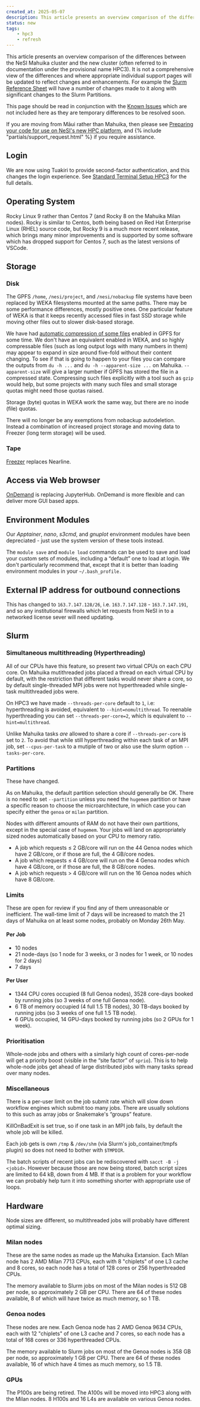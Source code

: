 ```yaml
---
created_at: 2025-05-07
description: This article presents an overview comparison of the differences between the NeSI Mahuika cluster and the new cluster.
status: new
tags: 
    - hpc3
    - refresh
---
```


This article presents an overview comparison of the differences between the NeSI Mahuika cluster and the new cluster (often referred to in documentation under the provisional name HPC3).
It is not a comprehensive view of the differences and where appropriate individual support pages will be updated to reflect changes and enhancements.
For example the [Slurm Reference Sheet](../../Getting_Started/Cheat_Sheets/Slurm-Reference_Sheet.md) will have a number of changes made to it along with significant changes to the Slurm Partitions.

This page should be read in conjunction with the [Known Issues](../Announcements/Known_Issues_HPC3.md) which are not included here as they are temporary differences to be resolved soon.

If you are moving from Māui rather than Mahuika,
then please see [Preparing your code for use on NeSI's new HPC platform](../Announcements/Preparing_your_code_for_use_on_NeSIs_new_HPC_platform.md), and {% include "partials/support_request.html" %} if you require assistance.

## Login

We are now using Tuakiri to provide second-factor authentication, and this changes the login experience.  See [Standard Terminal Setup HPC3](../../Scientific_Computing/Terminal_Setup/Standard_Terminal_Setup.md) for the full details.

## Operating System

Rocky Linux 9 rather than Centos 7 (and Rocky 8 on the Mahuika Milan nodes).
Rocky is similar to Centos, both being based on Red Hat Enterprise Linux (RHEL) source code,
but Rocky 9 is a much more recent release,
which brings many minor improvements and is supported by some software which has dropped support for Centos 7,
such as the latest versions of VSCode.

## Storage

### Disk

The GPFS `/home`, `/nesi/project`, and `/nesi/nobackup` file systems have been replaced by WEKA filesystems mounted at the same paths.  There may be some performance differences, mostly positive ones.
One particular feature of WEKA is that it keeps recently accessed files in fast SSD storage while moving other files out to slower disk-based storage.

We have had [automatic compression of some files](../../../Storage/File_Systems_and_Quotas/Data_Compression/) enabled in GPFS for some time. We don't have an equivalent enabled in WEKA, and so highly compressable files (such as long output logs with many numbers in them) may appear to expand in size around five-fold without their content changing. To see if that is going to happen to your files you can compare the outputs from `du -h ...` and `du -h --apparent-size ...` on Mahuika. `--apparent-size` will give a larger number if GPFS has stored the file in a compressed state.  Compressing such files explicitly with a tool such as `gzip` would help, but some projects with many such files and small storage quotas might need those quotas raised. 

Storage (byte) quotas in WEKA work the same way, but there are no inode (file) quotas.

There will no longer be any exemptions from nobackup autodeletion.
Instead a combination of increased project storage and moving data to Freezer (long term storage) will be used.

### Tape

[Freezer](../../Storage/Freezer_long_term_storage.md) replaces Nearline.

## Access via Web browser

[OnDemand](../../Scientific_Computing/Interactive_computing_with_NeSI_OnDemand/index.md) is replacing JupyterHub.
OnDemand is more flexible and can deliver more GUI based apps.

## Environment Modules

Our *Apptainer*, *nano*, *s3cmd*, and *gnuplot* environment modules have been depreciated - just use the system version of these tools instead.

The `module save` and `module load` commands can be used to save and load your custom sets of modules,
including a “default” one to load at login.
We don't particularly recommend that, except that it is better than loading environment modules in your `~/.bash_profile.`

## External IP address for outbound connections 

This has changed to `163.7.147.128/26`, i.e. `163.7.147.128` - `163.7.147.191`, and so any institutional firewalls which let requests from NeSI in to a networked license sever will need updating.

## Slurm

### Simultaneous multithreading (Hyperthreading)

All of our CPUs have this feature, so present two virtual CPUs on each CPU core.
On Mahuika mutithreaded jobs placed a thread on each virtual CPU by default,
with the restriction that different tasks would never share a core, so by default single-threaded MPI jobs were not hyperthreaded while single-task multithreaded jobs were.

On HPC3 we have made `--threads-per-core` default to `1`, i.e: hyperthreading is avoided, equivalent to `--hint=nomultithread`.  To reenable hyperthreading you can set `--threads-per-core=2`, which is equivalent to `--hint=multithread`.

Unlike Mahuika tasks *are* allowed to share a core if `--threads-per-core` is set to `2`.  To avoid that while still hyperthreading within each task of an MPI job, set `--cpus-per-task` to a mutiple of two or also use the slurm option `--tasks-per-core`. 

### Partitions

These have changed.  

As on Mahuika, the default partition selection should generally be OK. There is no need to set `--partition` unless you need the `hugemem` partition or have a specific reason to choose the microarchitecture, in which case you can specify either the `genoa` or `milan` partition. 

Nodes with different amounts of RAM do not have their own partitions, except in the special case of `hugemem`. Your jobs will land on appropriately sized nodes automatically based on your CPU to memory ratio.

  - A job which requests ≤ 2 GB/core will run on the 44 Genoa nodes which have 2 GB/core, or if those are full, the 4 GB/core nodes. 
  - A job which requests ≤ 4 GB/core will run on the  4 Genoa nodes which have 4 GB/core, or if those are full, the 8 GB/core nodes.
  - A job which requests > 4 GB/core will run on the 16 Genoa nodes which have 8 GB/core.

### Limits

These are open for review if you find any of them unreasonable or inefficient.  The wall-time limit of 7 days will be increased to match the 21 days of Mahuika on at least some nodes, probably on Monday 26th May.

#### Per Job

 - 10 nodes
 - 21 node-days (so 1 node for 3 weeks, or 3 nodes for 1 week, or 10 nodes for 2 days)
 - 7 days

#### Per User

 - 1344 CPU cores occupied (8 full Genoa nodes), 3528 core-days booked by running jobs (so 3 weeks of one full Genoa node).
 - 6 TB of memory occupied (4 full 1.5 TB nodes), 30 TB-days booked by running jobs (so 3 weeks of one full 1.5 TB node).
 - 6 GPUs occupied, 14 GPU-days booked by running jobs (so 2 GPUs for 1 week).

### Prioritisation

Whole-node jobs and others with a similarly high count of cores-per-node will get a priority boost (visible in the “site factor” of `sprio`).  This is to help whole-node jobs get ahead of large distributed jobs with many tasks spread over many nodes.

### Miscellaneous

There is a per-user limit on the job submit rate which will slow down workflow engines which submit too many jobs.  There are usually solutions to this such as array jobs or Snakemake's “groups” feature.

KillOnBadExit is set true, so if one task in an MPI job fails, by default the whole job will be killed.

Each job gets is own `/tmp` & `/dev/shm`  (via Slurm's job_container/tmpfs plugin) so does not need to bother with `$TMPDIR`.

The batch scripts of recent jobs can be rediscovered with `sacct -B -j <jobid>`.  However because those are now being stored, batch script sizes are limited to 64 kB, down from 4 MB.  If that is a problem for your workflow we can probably help turn it into something shorter with appropriate use of loops.

## Hardware

Node sizes are different, so multithreaded jobs will probably have different optimal sizing.  

### Milan nodes

These are the same nodes as made up the Mahuika Extansion. Each Milan node has 2 AMD Milan 7713 CPUs, each with 8 "chiplets" of one L3 cache and 8 cores, so each node has a total of 128 cores or 256 hyperthreaded CPUs.

The memory available to Slurm jobs on most of the Milan nodes is 512 GB per node, so approximately 2 GB per CPU.
There are 64 of these nodes available, 8 of which will have twice as much memory, so 1 TB.

### Genoa nodes

These nodes are new. Each Genoa node has 2 AMD Genoa 9634 CPUs, each with 12 "chiplets" of one L3 cache and 7 cores, so each node has a total of 168 cores or 336 hyperthreaded CPUs.

The memory available to Slurm jobs on most of the Genoa nodes is 358 GB per node, so approximately 1 GB per CPU. 
There are 64 of these nodes available, 16 of which have 4 times as much memory, so 1.5 TB.

### GPUs

The P100s are being retired.  The A100s will be moved into HPC3 along with the Milan nodes. 8 H100s and 16 L4s are available on various Genoa nodes.
